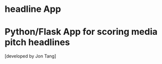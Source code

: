 # headline App
Python/Flask App for scoring media pitch headlines
======================
[developed by Jon Tang]
